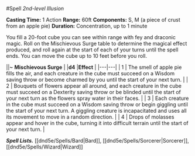 #Spell
*2nd-level Illusion*

**Casting Time:** 1 Action
**Range:** 60ft
**Components:** S, M (a piece of crust from an apple pie)
**Duration:** Concentration, up to 1 minute

You fill a 20-foot cube you can see within range with fey and draconic magic. Roll on the Mischievous Surge table to determine the magical effect produced, and roll again at the start of each of your turns until the spell ends. You can move the cube up to 10 feet before you roll.

||~ **Mischievous Surge** |
|**d4** |**Effect** |
|---|---|
| 1 | The smell of apple pie fills the air, and each creature in the cube must succeed on a Wisdom saving throw or become charmed by you until the start of your next turn. |
| 2 | Bouquets of flowers appear all around, and each creature in the cube must succeed on a Dexterity saving throw or be blinded until the start of your next turn as the flowers spray water in their faces. |
| 3 | Each creature in the cube must succeed on a Wisdom saving throw or begin giggling until the start of your next turn. A giggling creature is incapacitated and uses all its movement to move in a random direction. |
| 4 | Drops of molasses appear and hover in the cube, turning it into difficult terrain until the start of your next turn. |

***Spell Lists.*** [[dnd5e/Spells/Bard\|Bard]], [[dnd5e/Spells/Sorcerer\|Sorcerer]], [[dnd5e/Spells/Wizard\|Wizard]]